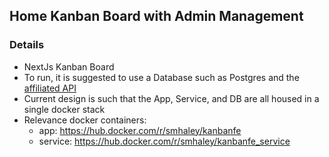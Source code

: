 ## Home Kanban Board with Admin Management

### Details
- NextJs Kanban Board
- To run, it is suggested to use a Database such as Postgres and the [affiliated API](https://github.com/smhaley/kanban_service) 
- Current design is such that the App, Service, and DB are all housed in a single docker stack
- Relevance docker containers:
  - app: https://hub.docker.com/r/smhaley/kanbanfe
  - service: https://hub.docker.com/r/smhaley/kanbanfe_service


